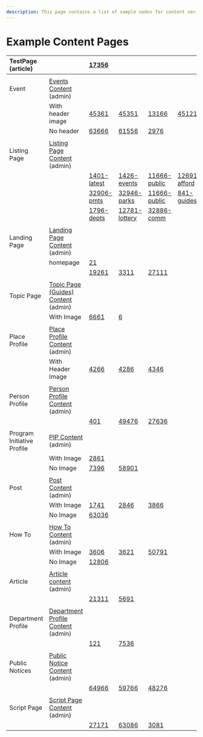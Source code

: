 ```yaml
---
description: This page contains a list of sample nodes for content verification.
---
```


# Example Content Pages

| TestPage \(article\) |  | [17356](http://bostond8stg.prod.acquia-sites.com/node/17356) |  |  |  |
| :--- | :--- | :--- | :--- | :--- | :--- |
|  |  |  |  |  |  |
| Event | [Events Content](http://bostond8stg.prod.acquia-sites.com/admin/content?title=&type=event&status=All&langcode=All) \(admin\) |  |  |  |  |
|  | With header image | [45361](http://bostond8stg.prod.acquia-sites.com/node/45361) | [45351](http://bostond8stg.prod.acquia-sites.com/node/45351) | [13166](http://bostond8stg.prod.acquia-sites.com/node/13166) | [45121](http://bostond8stg.prod.acquia-sites.com/node/45121) |
|  | No header | [63666](http://bostond8stg.prod.acquia-sites.com/node/63666) | [61556](http://bostond8stg.prod.acquia-sites.com/node/61556) | [2976](http://bostond8stg.prod.acquia-sites.com/node/2976) |  |
|  |  |  |  |  |  |
| Listing Page | [Listing Page Content](http://bostond8stg.prod.acquia-sites.com/admin/content?title=&type=listing_page&status=All&langcode=All) \(admin\) |  |  |  |  |
|  |  | [1401-latest](http://bostond8stg.prod.acquia-sites.com/node/1401) | [1426-events](http://bostond8stg.prod.acquia-sites.com/node/1426) | [11666-public](http://bostond8stg.prod.acquia-sites.com/node/11666) | [12691-afford](http://bostond8stg.prod.acquia-sites.com/node/12691) |
|  |  | [32906-pmts](http://bostond8stg.prod.acquia-sites.com/node/32906) | [32946-parks](http://bostond8stg.prod.acquia-sites.com/node/32946) | [11666-public](http://bostond8stg.prod.acquia-sites.com/node/11666) | [841-guides](http://bostond8stg.prod.acquia-sites.com/node/841) |
|  |  | [1796-depts](http://bostond8stg.prod.acquia-sites.com/node/32906) | [12781-lottery](http://bostond8stg.prod.acquia-sites.com/node/12781) | [32886-comm](http://bostond8stg.prod.acquia-sites.com/node/32886) |  |
|  |  |  |  |  |  |
| Landing Page | [Landing Page Content](http://bostond8stg.prod.acquia-sites.com/admin/content?title=&type=landing_page&status=All&langcode=All) \(admin\) |  |  |  |  |
|  | homepage | [21](http://bostond8stg.prod.acquia-sites.com/node/21) |  |  |  |
|  |  | [19261](http://bostond8stg.prod.acquia-sites.com/node/19261) | [3311](http://bostond8stg.prod.acquia-sites.com/node/3311) | [27111](http://bostond8stg.prod.acquia-sites.com/node/27111) |  |
|  |  |  |  |  |  |
| Topic Page | [Topic Page \(Guides\) Content](http://bostond8stg.prod.acquia-sites.com/admin/content?title=&type=topic_page&status=All&langcode=All) \(admin\) |  |  |  |  |
|  | With Image | [6661](http://bostond8stg.prod.acquia-sites.com/node/6661) | [6](http://bostond8stg.prod.acquia-sites.com/node/6) |  |  |
|  |  |  |  |  |  |
| Place Profile | [Place Profile Content](http://bostond8stg.prod.acquia-sites.com/admin/content?title=&type=place_profile&status=All&langcode=All) \(admin\) |  |  |  |  |
|  | With Header Image | [4266](http://bostond8stg.prod.acquia-sites.com/node/4266) | [4286](http://bostond8stg.prod.acquia-sites.com/node/4286) | [4346](http://bostond8stg.prod.acquia-sites.com/node/4346) |  |
|  |  |  |  |  |  |
| Person Profile | [Person Profile Content](http://bostond8stg.prod.acquia-sites.com/admin/content?title=&type=person_profile&status=All&langcode=All) \(admin\) |  |  |  |  |
|  |  | [401](http://bostond8stg.prod.acquia-sites.com/node/401) | [49476](http://bostond8stg.prod.acquia-sites.com/node/49476) | [27636](http://bostond8stg.prod.acquia-sites.com/node/27636) |  |
|  |  |  |  |  |  |
| Program Initiative Profile | [PIP Content](http://bostond8stg.prod.acquia-sites.com/admin/content?title=&type=program_initiative_profile&status=All&langcode=All) \(admin\) |  |  |  |  |
|  | With Image | [2861](http://bos-d7.lndo.site/node/2861) |  |  |  |
|  | No Image | [7396](http://bostond8stg.prod.acquia-sites.com/node/7396) | [58901](http://bostond8stg.prod.acquia-sites.com/node/58901) |  |  |
|  |  |  |  |  |  |
| Post | [Post Content](http://bostond8stg.prod.acquia-sites.com/admin/content?title=&type=post&status=All&langcode=All) \(admin\) |  |  |  |  |
|  | With Image | [1741](http://bostond8stg.prod.acquia-sites.com/node/1741) | [2846](http://bostond8stg.prod.acquia-sites.com/node/2846) | [3866](http://bostond8stg.prod.acquia-sites.com/node/3866) |  |
|  | No Image | [63036](http://bostond8stg.prod.acquia-sites.com/node/63036) |  |  |  |
|  |  |  |  |  |  |
| How To | [How To Content](http://bostond8stg.prod.acquia-sites.com/admin/content?title=&type=how_to&status=All&langcode=All) \(admin\) |  |  |  |  |
|  | With Image | [3606](http://bostond8stg.prod.acquia-sites.com/node/3606) | [3621](http://bostond8stg.prod.acquia-sites.com/node/3621) | [50791](http://bostond8stg.prod.acquia-sites.com/node/50791) |  |
|  | No Image | [12806](http://bostond8stg.prod.acquia-sites.com/node/12806) |  |  |  |
|  |  |  |  |  |  |
| Article | [Article content](http://bostond8stg.prod.acquia-sites.com/admin/content?title=&type=article&status=All&langcode=All) \(admin\) |  |  |  |  |
|  |  | [21311](http://bostond8stg.prod.acquia-sites.com/node/21311) | [5691](http://bostond8stg.prod.acquia-sites.com/node/5691) |  |  |
|  |  |  |  |  |  |
| Department Profile | [Department Profile Content](http://bostond8stg.prod.acquia-sites.com/admin/content?title=&type=department_profile&status=All&langcode=All) \(admin\) |  |  |  |  |
|  |  | [121](http://bostond8stg.prod.acquia-sites.com/node/121) | [7536](http://bostond8stg.prod.acquia-sites.com/node/7536) |  |  |
|  |  |  |  |  |  |
| Public Notices | [Public Notice Content](http://bostond8stg.prod.acquia-sites.com/admin/content?title=&type=public_notice&status=All&langcode=All) \(admin\) |  |  |  |  |
|  |  | [64966](http://bostond8stg.prod.acquia-sites.com/node/64966) | [59766](http://bostond8stg.prod.acquia-sites.com/node/59766) | [48276](http://bostond8stg.prod.acquia-sites.com/node/48276) |  |
|  |  |  |  |  |  |
| Script Page | [Script Page Content](http://bostond8stg.prod.acquia-sites.com/admin/content?title=&type=script_page&status=All&langcode=All) \(admin\) |  |  |  |  |
|  |  | [27171](http://bostond8stg.prod.acquia-sites.com/node/27171) | [63086](http://bostond8stg.prod.acquia-sites.com/node/63086) | [3081](http://bostond8stg.prod.acquia-sites.com/node/3081) |  |

